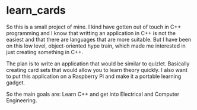 # learn_cards

So this is a small project of mine. I kind have gotten out of touch in C++ programming and I know that writting an application in C++ is not the easiest and that there are languages that are more suitable. But I have been on this low level, object-oriented hype train, which made me interested in just creating something in C++.

The plan is to write an application that would be similar to quizlet. Basically creating card sets that would allow you to learn theory quickly. I also want to put this application on a Raspberry Pi and make it a portable learning gadget.

So the main goals are: Learn C++ and get into Electrical and Computer Engineering.